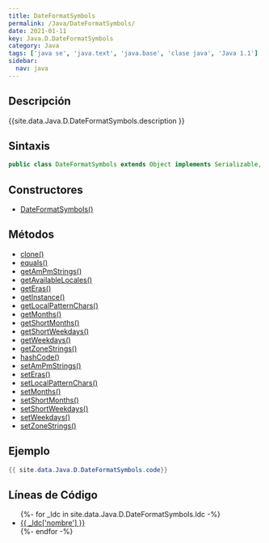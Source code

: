 ```yaml
---
title: DateFormatSymbols
permalink: /Java/DateFormatSymbols/
date: 2021-01-11
key: Java.D.DateFormatSymbols
category: Java
tags: ['java se', 'java.text', 'java.base', 'clase java', 'Java 1.1']
sidebar: 
  nav: java
---
```


## Descripción
{{site.data.Java.D.DateFormatSymbols.description }}

## Sintaxis
~~~java
public class DateFormatSymbols extends Object implements Serializable, Cloneable
~~~

## Constructores
* [DateFormatSymbols()](/Java/DateFormatSymbols/DateFormatSymbols/)

## Métodos
* [clone()](/Java/DateFormatSymbols/clone/)
* [equals()](/Java/DateFormatSymbols/equals/)
* [getAmPmStrings()](/Java/DateFormatSymbols/getAmPmStrings/)
* [getAvailableLocales()](/Java/DateFormatSymbols/getAvailableLocales/)
* [getEras()](/Java/DateFormatSymbols/getEras/)
* [getInstance()](/Java/DateFormatSymbols/getInstance/)
* [getLocalPatternChars()](/Java/DateFormatSymbols/getLocalPatternChars/)
* [getMonths()](/Java/DateFormatSymbols/getMonths/)
* [getShortMonths()](/Java/DateFormatSymbols/getShortMonths/)
* [getShortWeekdays()](/Java/DateFormatSymbols/getShortWeekdays/)
* [getWeekdays()](/Java/DateFormatSymbols/getWeekdays/)
* [getZoneStrings()](/Java/DateFormatSymbols/getZoneStrings/)
* [hashCode()](/Java/DateFormatSymbols/hashCode/)
* [setAmPmStrings()](/Java/DateFormatSymbols/setAmPmStrings/)
* [setEras()](/Java/DateFormatSymbols/setEras/)
* [setLocalPatternChars()](/Java/DateFormatSymbols/setLocalPatternChars/)
* [setMonths()](/Java/DateFormatSymbols/setMonths/)
* [setShortMonths()](/Java/DateFormatSymbols/setShortMonths/)
* [setShortWeekdays()](/Java/DateFormatSymbols/setShortWeekdays/)
* [setWeekdays()](/Java/DateFormatSymbols/setWeekdays/)
* [setZoneStrings()](/Java/DateFormatSymbols/setZoneStrings/)

## Ejemplo
~~~java
{{ site.data.Java.D.DateFormatSymbols.code}}
~~~

## Líneas de Código
<ul>
{%- for _ldc in site.data.Java.D.DateFormatSymbols.ldc -%}
   <li>
       <a href="{{_ldc['url'] }}">{{ _ldc['nombre'] }}</a>
   </li>
{%- endfor -%}
</ul>
